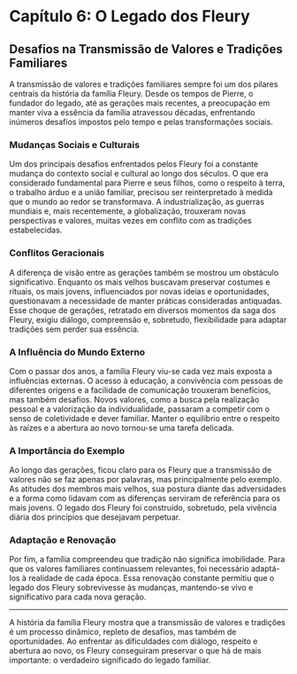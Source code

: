 # Capítulo 6: O Legado dos Fleury

## Desafios na Transmissão de Valores e Tradições Familiares

A transmissão de valores e tradições familiares sempre foi um dos pilares centrais da história da família Fleury. Desde os tempos de Pierre, o fundador do legado, até as gerações mais recentes, a preocupação em manter viva a essência da família atravessou décadas, enfrentando inúmeros desafios impostos pelo tempo e pelas transformações sociais.

### Mudanças Sociais e Culturais

Um dos principais desafios enfrentados pelos Fleury foi a constante mudança do contexto social e cultural ao longo dos séculos. O que era considerado fundamental para Pierre e seus filhos, como o respeito à terra, o trabalho árduo e a união familiar, precisou ser reinterpretado à medida que o mundo ao redor se transformava. A industrialização, as guerras mundiais e, mais recentemente, a globalização, trouxeram novas perspectivas e valores, muitas vezes em conflito com as tradições estabelecidas.

### Conflitos Geracionais

A diferença de visão entre as gerações também se mostrou um obstáculo significativo. Enquanto os mais velhos buscavam preservar costumes e rituais, os mais jovens, influenciados por novas ideias e oportunidades, questionavam a necessidade de manter práticas consideradas antiquadas. Esse choque de gerações, retratado em diversos momentos da saga dos Fleury, exigiu diálogo, compreensão e, sobretudo, flexibilidade para adaptar tradições sem perder sua essência.

### A Influência do Mundo Externo

Com o passar dos anos, a família Fleury viu-se cada vez mais exposta a influências externas. O acesso à educação, a convivência com pessoas de diferentes origens e a facilidade de comunicação trouxeram benefícios, mas também desafios. Novos valores, como a busca pela realização pessoal e a valorização da individualidade, passaram a competir com o senso de coletividade e dever familiar. Manter o equilíbrio entre o respeito às raízes e a abertura ao novo tornou-se uma tarefa delicada.

### A Importância do Exemplo

Ao longo das gerações, ficou claro para os Fleury que a transmissão de valores não se faz apenas por palavras, mas principalmente pelo exemplo. As atitudes dos membros mais velhos, sua postura diante das adversidades e a forma como lidavam com as diferenças serviram de referência para os mais jovens. O legado dos Fleury foi construído, sobretudo, pela vivência diária dos princípios que desejavam perpetuar.

### Adaptação e Renovação

Por fim, a família compreendeu que tradição não significa imobilidade. Para que os valores familiares continuassem relevantes, foi necessário adaptá-los à realidade de cada época. Essa renovação constante permitiu que o legado dos Fleury sobrevivesse às mudanças, mantendo-se vivo e significativo para cada nova geração.

---

A história da família Fleury mostra que a transmissão de valores e tradições é um processo dinâmico, repleto de desafios, mas também de oportunidades. Ao enfrentar as dificuldades com diálogo, respeito e abertura ao novo, os Fleury conseguiram preservar o que há de mais importante: o verdadeiro significado do legado familiar.